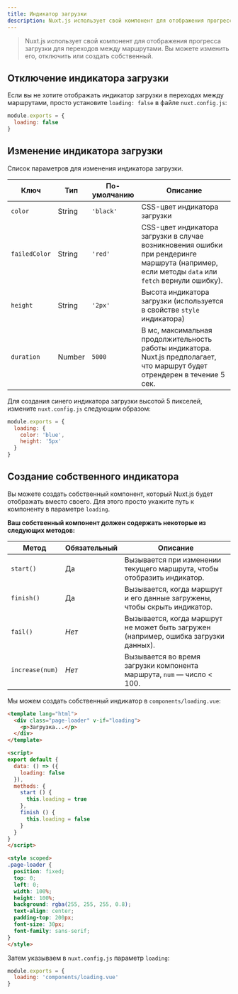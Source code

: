 ```yaml
---
title: Индикатор загрузки
description: Nuxt.js использует свой компонент для отображения прогресса загрузки для переходов между маршрутами. Вы можете изменить его, отключить или создать собственный.
---
```


> Nuxt.js использует свой компонент для отображения прогресса загрузки для переходов между маршрутами. Вы можете изменить его, отключить или создать собственный.

## Отключение индикатора загрузки

Если вы не хотите отображать индикатор загрузки в переходах между маршрутами, просто установите `loading: false` в файле `nuxt.config.js`:

```js
module.exports = {
  loading: false
}
```

## Изменение индикатора загрузки

Список параметров для изменения индикатора загрузки.

| Ключ | Тип | По-умолчанию | Описание |
|-----|------|---------|-------------|
| `color` | String | `'black'` | CSS-цвет индикатора загрузки |
| `failedColor` | String | `'red'` | CSS-цвет индикатора загрузки в случае возникновения ошибки при рендеринге маршрута (например, если методы `data` или `fetch` вернули ошибку). |
| `height` | String | `'2px'` | Высота индикатора загрузки (используется в свойстве `style` индикатора) |
| `duration` | Number | `5000` | В мс, максимальная продолжительность работы индикатора. Nuxt.js предполагает, что маршрут будет отрендерен в течение 5 сек. |

Для создания синего индикатора загрузки высотой 5 пикселей, измените `nuxt.config.js` следующим образом:

```js
module.exports = {
  loading: {
    color: 'blue',
    height: '5px'
  }
}
```

## Создание собственного индикатора

Вы можете создать собственный компонент, который Nuxt.js будет отображать вместо своего. Для этого просто укажите путь к компоненту в параметре `loading`.

**Ваш собственный компонент должен содержать некоторые из следующих методов:**

| Метод | Обязательный | Описание |
|--------|----------|-------------|
| `start()` | Да | Вызывается при изменении текущего маршрута, чтобы отобразить индикатор. |
| `finish()` | Да | Вызывается, когда маршрут и его данные загружены, чтобы скрыть индикатор. |
| `fail()` | *Нет* | Вызывается, когда маршрут не может быть загружен (например, ошибка загрузки данных). |
| `increase(num)` | *Нет* | Вызывается во время загрузки компонента маршрута, `num` — число < 100. |

Мы можем создать собственный индикатор в `components/loading.vue`:
```html
<template lang="html">
  <div class="page-loader" v-if="loading">
    <p>Загрузка...</p>
  </div>
</template>

<script>
export default {
  data: () => ({
    loading: false
  }),
  methods: {
    start () {
      this.loading = true
    },
    finish () {
      this.loading = false
    }
  }
}
</script>

<style scoped>
.page-loader {
  position: fixed;
  top: 0;
  left: 0;
  width: 100%;
  height: 100%;
  background: rgba(255, 255, 255, 0.8);
  text-align: center;
  padding-top: 200px;
  font-size: 30px;
  font-family: sans-serif;
}
</style>
```

Затем указываем в `nuxt.config.js` параметр `loading`:

```js
module.exports = {
  loading: 'components/loading.vue'
}
```
